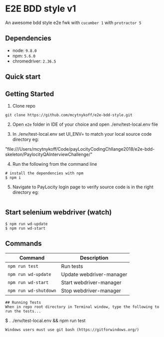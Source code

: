 
# E2E BDD style v1

An awesome bdd style e2e fwk with `cucumber 1` with `protractor 5` 

## Dependencies

* node: `9.8.0`
* npm:  `5.6.0`
* chromedriver:  `2.36.5`
## Quick start



## Getting Started
1. Clone repo
```
git clone https://github.com/mcytnykoff/e2e-bdd-style.git
```
2. Open `e2e` folder in IDE of your choice and open ./env/test-local.env file

3. In ./env/test-local.env set UI_ENV= to match your local source code directory eg:

"file:///Users/mcytnykoff/Code/payLocityCodingChllange2018/e2e-bdd-skeleton/PaylocityQAInterviewChallenge/"

4. Run the following from the command line 
```
# install the dependencies with npm
$ npm i
```

5. Navigate to PayLocity login page to verify source code is in the right directory eg:

```file:///Users/mcytnykoff/Code/payLocityCodingChllange2018/e2e-bdd-skeleton/PaylocityQAInterviewChallenge/login.html"
```

## Start selenium webdriver (watch)
```
$ npm run wd-update
$ npm run wd-start
```


## Commands
| Command               | Description                       | 
|---                    |---                                |
|`npm run test`         | Run tests                         |
|`npm run wd-update`    | Update webdriver-manager          |
|`npm run wd-start`     | Start webdriver-manager           |
|`npm run wd-shutdown`  | Stop webdriver-manager            |


```
## Running Tests
When in repo root directory in Terminal window, type the following to run the tests...
```
$ . ./env/test-local.env && npm run test
```
Windows users must use git bash (https://gitforwindows.org/)


